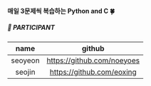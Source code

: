 #### 매일 3문제씩 복습하는 Python and C 🍀

##### 📍 PARTICIPANT
|name|github|
|:---:|:---:|
|seoyeon|https://github.com/noeyoes|
|seojin|https://github.com/eoxing|
